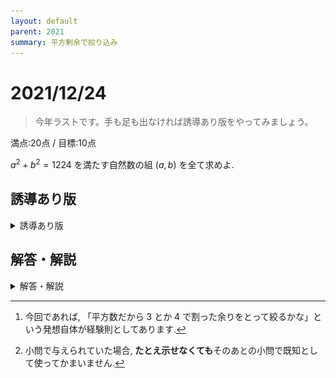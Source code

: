 ```yaml
---
layout: default
parent: 2021
summary: 平方剰余で絞り込み
---
```


# 2021/12/24

> 今年ラストです。手も足も出なければ誘導あり版をやってみましょう。

満点:20点 / 目標:10点

$a^2 + b^2 = 1224$ を満たす自然数の組 $(a, b)$ を全て求めよ.

## 誘導あり版

<details markdown="1">
<summary>誘導あり版</summary>

以下, $a$, $b$ を自然数, $n$ を整数とする. 

(1-1) $n^2$ を $3$ で割った余りは $0$ または $1$ であることを示せ.

(1-2) $n^2$ を $4$ で割った余りは $0$ または $1$ であることを示せ.

(2) $a^2 + b^2 = 1224$ を満たす自然数の組 $(a, b)$ を全て求めよ.

<details markdown="1">
<summary>ヒント</summary>

- (1) キーワード: **余りによる整数の分類**
  - 黄チャートIA 例題113

<details markdown="1">
<summary>ほぼ答え</summary>

- [【正答率鬼低】最恐の整数問題キミは解けるか？！ - YouTube](https://www.youtube.com/watch?v=B8sHhZRajO4)

</details>

</details>

</details>

## 解答・解説

<details markdown="1">
<summary>解答・解説</summary>

平方剰余で絞り込みをする整数問題です. 難しいですね.

### 正攻法

もしこの問題が

> $a^2+b^2=34$ を満たす自然数の組 $(a, b)$ を全て求めよ.

だったら, 簡単に解けます. 右辺においてある数があまりに大きいので, なんとかして小さくしたいところです.

ここで余りによる分類を考えます. **これは経験則です.** 初見で思いつくことはないでしょう. 似たような問題をいくつかこなしていくうちに, 「あっこれ使えるかも」となる類のテクニックです.[^2]

「 $n^2$ を $3$ で割った余りは $0$ または $1$ である」ことがわかっている[^1]ので, それを踏まえてもう一度元の式を眺めてみましょう.

$$a^2+b^2=1224$$

ここで, $a^2$ と $b^2$ と $1224$ のどれかひとつでも $3$ で割って $1$ 余ってしまうと, 整合性が取れなくなります. つまりどれも $3$ の倍数です. そして, $n^2$ が $3$ の倍数になるのは, $n$ が $3$ の倍数になるときです. 

こんな感じでうまく右辺の数を小さくしていきましょう.

### 抜け道

$1224$ を因数分解して, うまく $a^2+b^2$ の形に変形することを考えます. この方法で解き進めるときは, 解がこれ以外にないこと(十分性の確認)を注意して行う必要があります.

![](img/mathterro_20211224_01.jpg)
![](img/mathterro_20211224_02.jpg)

</details>

[^1]: 小問で与えられていた場合, **たとえ示せなくても**そのあとの小問で既知として使ってかまいません.

[^2]: 今回であれば, 「平方数だから $3$ とか $4$ で割った余りをとって絞るかな」という発想自体が経験則としてあります.